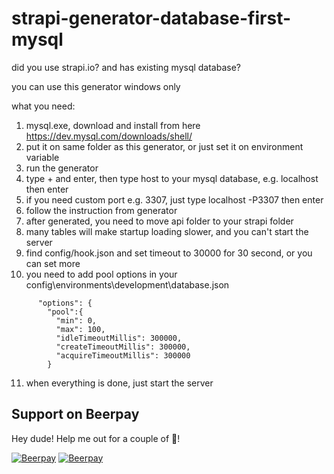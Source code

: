 # strapi-generator-database-first-mysql
did you use strapi.io? and has existing mysql database?

you can use this generator
windows only

what you need:
1. mysql.exe, download and install from here https://dev.mysql.com/downloads/shell/
2. put it on same folder as this generator, or just set it on environment variable
3. run the generator
4. type + and enter, then type host to your mysql database, e.g. localhost then enter
5. if you need custom port e.g. 3307, just type localhost -P3307 then enter
6. follow the instruction from generator
7. after generated, you need to move api folder to your strapi folder
8. many tables will make startup loading slower, and you can't start the server
9. find config/hook.json and set timeout to 30000 for 30 second, or you can set more
10. you need to add pool options in your config\environments\development\database.json
```
      "options": {
        "pool":{
          "min": 0,
          "max": 100,
          "idleTimeoutMillis": 300000,
          "createTimeoutMillis": 300000,
          "acquireTimeoutMillis": 300000
        }
```
11. when everything is done, just start the server

## Support on Beerpay
Hey dude! Help me out for a couple of :beers:!

[![Beerpay](https://beerpay.io/secreal/strapi-generator-database-first-mysql/badge.svg?style=beer-square)](https://beerpay.io/secreal/strapi-generator-database-first-mysql)  [![Beerpay](https://beerpay.io/secreal/strapi-generator-database-first-mysql/make-wish.svg?style=flat-square)](https://beerpay.io/secreal/strapi-generator-database-first-mysql?focus=wish)
